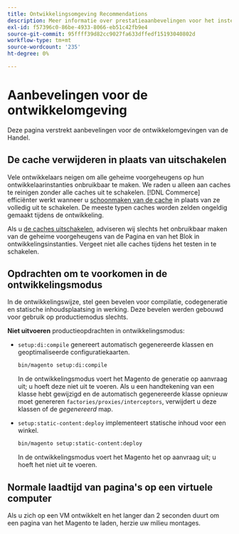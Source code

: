 ```yaml
---
title: Ontwikkelingsomgeving Recommendations
description: Meer informatie over prestatieaanbevelingen voor het instellen van uw lokale Adobe Commerce- of Magento Open Source-ontwikkelomgeving.
exl-id: f57396c0-86be-4933-8066-eb51c42fb9e4
source-git-commit: 95ffff39d82cc9027fa633dffedf15193040802d
workflow-type: tm+mt
source-wordcount: '235'
ht-degree: 0%

---
```


# Aanbevelingen voor de ontwikkelomgeving

Deze pagina verstrekt aanbevelingen voor de ontwikkelomgevingen van de Handel.

## De cache verwijderen in plaats van uitschakelen

Vele ontwikkelaars neigen om alle geheime voorgeheugens op hun ontwikkelaarinstanties onbruikbaar te maken. We raden u alleen aan caches te reinigen zonder alle caches uit te schakelen. [!DNL Commerce] efficiënter werkt wanneer u [schoonmaken van de cache](../configuration/cli/manage-cache.md#clean-and-flush-cache-types) in plaats van ze volledig uit te schakelen. De meeste typen caches worden zelden ongeldig gemaakt tijdens de ontwikkeling.

Als u [de caches uitschakelen](../configuration/cli/manage-cache.md#enable-or-disable-cache-types), adviseren wij slechts het onbruikbaar maken van de geheime voorgeheugens van de Pagina en van het Blok in ontwikkelingsinstanties. Vergeet niet alle caches tijdens het testen in te schakelen.

## Opdrachten om te voorkomen in de ontwikkelingsmodus

In de ontwikkelingswijze, stel geen bevelen voor compilatie, codegeneratie en statische inhoudsplaatsing in werking. Deze bevelen werden gebouwd voor gebruik op productiemodus slechts.

**Niet uitvoeren** productieopdrachten in ontwikkelingsmodus:

* `setup:di:compile` genereert automatisch gegenereerde klassen en geoptimaliseerde configuratiekaarten.

  ```bash
  bin/magento setup:di:compile
  ```

  In de ontwikkelingsmodus voert het Magento de generatie op aanvraag uit; u hoeft deze niet uit te voeren. Als u een handtekening van een klasse hebt gewijzigd en de automatisch gegenereerde klasse opnieuw moet genereren `factories/proxies/interceptors`, verwijdert u deze klassen of de _gegenereerd_ map.

* `setup:static-content:deploy` implementeert statische inhoud voor een winkel.

  ```bash
  bin/magento setup:static-content:deploy
  ```

  In de ontwikkelingsmodus voert het Magento het op aanvraag uit; u hoeft het niet uit te voeren.

## Normale laadtijd van pagina&#39;s op een virtuele computer

Als u zich op een VM ontwikkelt en het langer dan 2 seconden duurt om een pagina van het Magento te laden, herzie uw milieu montages.
